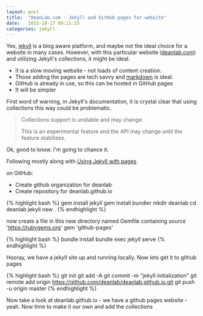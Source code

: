 ```yaml
---
layout: post
title:  "DeanLab.com - Jekyll and GitHub pages for website"
date:   2015-10-17 09:11:15
categories: jekyll
---
```


Yes, [jekyll] is a blog aware platform, and maybe not the ideal choice for a website in many cases.  However, with this particular website ([deanlab.com]) and utilizing Jekyll's collections, it might be ideal.

* It is a slow moving website - not loads of content creation.
* Those adding the pages are tech savvy and [markdown] is ideal.
* GitHub is already in use, so this can be hosted in GitHub pages
* It will be simpler

First word of warning, in Jekyll's documentation, it is crystal clear that using collections this way could be problematic.

> Collections support is unstable and may change
> 
> This is an experimental feature and the API may change until the feature stabilizes.

Ok, good to know.  I'm going to chance it.

Following mostly along with [Using Jekyll with pages]

on GitHub:
- Create github organization for deanlab
- Create repository for deanlab.github.io

{% highlight bash %}
gem install jekyll
gem install bundler
mkdir deanlab
cd deanlab
jekyll new .
{% endhighlight %}

now create a file in this new directory named Gemfile containing
source 'https://rubygems.org'
gem 'github-pages'

{% highlight bash %}
bundle install
bundle exec jekyll serve
{% endhighlight %}

Hooray, we have a jekyll site up and running locally.  Now lets get it to github pages

{% highlight bash %}
git init
git add -A
git commit -m "jekyll initialization"
git remote add origin https://github.com/deanlab/deanlab.github.io.git
git push -u origin master
{% endhighlight %}

Now take a look at deanlab.github.io - we have a github pages website - yeah. Now time to make it our own and add the collections

[jekyll]:		http://jekyllrb.com/
[deanlab.com]:         	http://www.deanlab.com
[markdown]: 		http://daringfireball.net/projects/markdown/
[codegaucho blog]: 	http://blogger.codegaucho.com/
[Using Jekyll with pages]: https://help.github.com/articles/using-jekyll-
